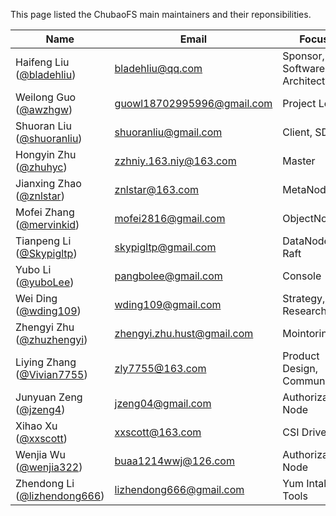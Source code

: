This page listed the ChubaoFS main maintainers and their reponsibilities.

Name | Email | Focus | Org
--------|---|---|---
Haifeng Liu ([@bladehliu](https://github.com/bladehliu))| [bladehliu@qq.com](bladehliu@qq.com) | Sponsor, Software Architect | [OPPO](https://www.oppo.com)
Weilong Guo ([@awzhgw](https://github.com/awzhgw))| [guowl18702995996@gmail.com](mailto:guowl18702995996@gmail.com) | Project Lead | [JD.com](https://www.jd.com/)
Shuoran Liu ([@shuoranliu](https://github.com/shuoranliu)) | [shuoranliu@gmail.com](mailto:shuoranliu@gmail.com) | Client, SDK | [OPPO](https://www.oppo.com)
Hongyin Zhu ([@zhuhyc](https://github.com/zhuhyc)) | [zzhniy.163.niy@163.com](mailto:zzhniy.163.niy@163.com) | Master | [JD.com](https://www.jd.com/)
Jianxing Zhao ([@znlstar](https://github.com/znlstar)) | [znlstar@163.com](mailto:znlstar@163.com) | MetaNode | [JD.com](https://www.jd.com/)
Mofei Zhang ([@mervinkid](https://github.com/mervinkid)) | [mofei2816@gmail.com](mailto:mofei2816@gmail.com) | ObjectNode | [JD.com](https://www.jd.com/)
Tianpeng Li ([@Skypigltp](https://github.com/skypigltp)) | [skypigltp@gmail.com](mailto:skypigltp@gmail.com) | DataNode, Raft | [VIVO](https://www.vivo.com/)
Yubo Li ([@yuboLee](https://github.com/yuboLee)) | [pangbolee@gmail.com](mailto:pangbolee@gmail.com) | Console | [JD.com](https://www.jd.com/)
Wei Ding ([@wding109](https://github.com/wding109)) | [wding109@gmail.com](mailto:wding109@gmail.com) | Strategy, Researching | [JD.com](https://www.jd.com/)
Zhengyi Zhu ([@zhuzhengyi](https://github.com/wding109)) | [zhengyi.zhu.hust@gmail.com](mailto:zhengyi.zhu.hust@gmail.com) | Mointoring  | [JD.com](https://www.jd.com/)
Liying Zhang ([@Vivian7755](https://github.com/Vivian7755)) | [zly7755@163.com](mailto:zly7755@163.com) | Product Design, Community  | [JD.com](https://www.jd.com/)
Junyuan Zeng ([@jzeng4](https://github.com/jzeng4)) | [jzeng04@gmail.com](mailto:[jzeng04@gmail.com) | Authorization Node  | [LinkedIn](https://www.linkedin.com)
Xihao Xu ([@xxscott](https://github.com/xxscott)) | [xxscott@163.com](mailto:xxscott@163.com) | CSI Driver  | [JD.com](https://www.jd.com/)
Wenjia Wu ([@wenjia322](https://github.com/wenjia322)) | [buaa1214wwj@126.com](mailto:buaa1214wwj@126.com) | Authorization Node  | [JD.com](https://www.jd.com/)
Zhendong Li ([@lizhendong666](https://github.com/lizhendong666)) | [lizhendong666@gmail.com](mailto:lizhendong666@gmail.com) | Yum Intall Tools  | [JD.com](https://www.jd.com/)
